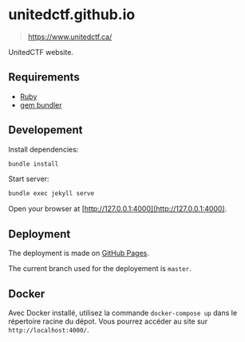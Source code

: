 # unitedctf.github.io

> <https://www.unitedctf.ca/>

UnitedCTF website.

## Requirements

- [Ruby](https://www.ruby-lang.org/en/documentation/installation/)
- [gem bundler](https://bundler.io/)

## Developement

Install dependencies:

```bash
bundle install
```

Start server:

```bash
bundle exec jekyll serve
```

Open your browser at [http://127.0.0.1:4000](http://127.0.0.1:4000).

## Deployment

The deployment is made on [GitHub Pages](https://help.github.com/en/articles/configuring-a-publishing-source-for-github-pages).

The current branch used for the deployement is `master`.

## Docker

Avec Docker installé, utilisez la commande `docker-compose up` dans le répertoire racine du dépot. Vous pourrez accéder au site sur `http://localhost:4000/`.
